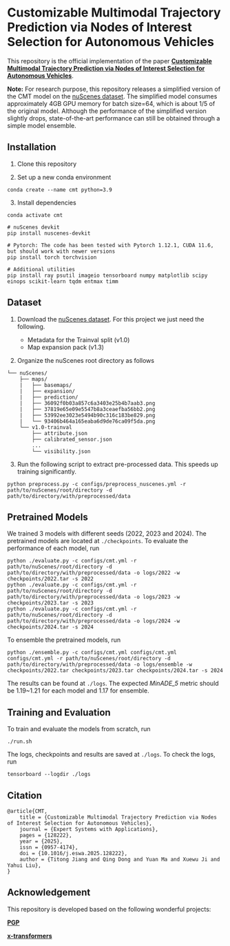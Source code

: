 # Customizable Multimodal Trajectory Prediction via Nodes of Interest Selection for Autonomous Vehicles

This repository is the official implementation of the paper [**Customizable Multimodal Trajectory Prediction via Nodes of Interest Selection for Autonomous Vehicles**](https://doi.org/10.1016/j.eswa.2025.128222).

**Note:** For research purpose, this repository releases a simplified version of the CMT model on the [nuScenes dataset](https://www.nuscenes.org/download). The simplified model consumes approximately 4GB GPU memory for batch size=64, which is about 1/5 of the original model. Although the performance of the simplified version slightly drops, state-of-the-art performance can still be obtained through a simple model ensemble.

## Installation

1. Clone this repository 

2. Set up a new conda environment 
``` shell
conda create --name cmt python=3.9
```

3. Install dependencies
```shell
conda activate cmt

# nuScenes devkit
pip install nuscenes-devkit

# Pytorch: The code has been tested with Pytorch 1.12.1, CUDA 11.6, but should work with newer versions
pip install torch torchvision

# Additional utilities
pip install ray psutil imageio tensorboard numpy matplotlib scipy einops scikit-learn tqdm entmax timm
```


## Dataset

1. Download the [nuScenes dataset](https://www.nuscenes.org/download). For this project we just need the following.
    - Metadata for the Trainval split (v1.0)
    - Map expansion pack (v1.3)

2. Organize the nuScenes root directory as follows
```plain
└── nuScenes/
    ├── maps/
    |   ├── basemaps/
    |   ├── expansion/
    |   ├── prediction/
    |   ├── 36092f0b03a857c6a3403e25b4b7aab3.png
    |   ├── 37819e65e09e5547b8a3ceaefba56bb2.png
    |   ├── 53992ee3023e5494b90c316c183be829.png
    |   └── 93406b464a165eaba6d9de76ca09f5da.png
    └── v1.0-trainval
        ├── attribute.json
        ├── calibrated_sensor.json
        ...
        └── visibility.json         
```

3. Run the following script to extract pre-processed data. This speeds up training significantly.
```shell
python preprocess.py -c configs/preprocess_nuscenes.yml -r path/to/nuScenes/root/directory -d path/to/directory/with/preprocessed/data
```

## Pretrained Models

We trained 3 models with different seeds (2022, 2023 and 2024). The pretrained models are located at `./checkpoints`. To evaluate the performance of each model, run
```shell
python ./evaluate.py -c configs/cmt.yml -r path/to/nuScenes/root/directory -d path/to/directory/with/preprocessed/data -o logs/2022 -w checkpoints/2022.tar -s 2022
python ./evaluate.py -c configs/cmt.yml -r path/to/nuScenes/root/directory -d path/to/directory/with/preprocessed/data -o logs/2023 -w checkpoints/2023.tar -s 2023
python ./evaluate.py -c configs/cmt.yml -r path/to/nuScenes/root/directory -d path/to/directory/with/preprocessed/data -o logs/2024 -w checkpoints/2024.tar -s 2024
```

To ensemble the pretrained models, run
```shell
python ./ensemble.py -c configs/cmt.yml configs/cmt.yml configs/cmt.yml -r path/to/nuScenes/root/directory -d path/to/directory/with/preprocessed/data -o logs/ensemble -w checkpoints/2022.tar checkpoints/2023.tar checkpoints/2024.tar -s 2024
```

The results can be found at `./logs`. The expected *MinADE_5* metric should be 1.19~1.21 for each model and 1.17 for ensemble.


## Training and Evaluation

To train and evaluate the models from scratch, run
```shell
./run.sh
```

The logs, checkpoints and results are saved at `./logs`. To check the logs, run
```shell
tensorboard --logdir ./logs
```

## Citation

```
@article{CMT,
    title = {Customizable Multimodal Trajectory Prediction via Nodes of Interest Selection for Autonomous Vehicles},
    journal = {Expert Systems with Applications},
    pages = {128222},
    year = {2025},
    issn = {0957-4174},
    doi = {10.1016/j.eswa.2025.128222},
    author = {Titong Jiang and Qing Dong and Yuan Ma and Xuewu Ji and Yahui Liu},
}
```


## Acknowledgement

This repository is developed based on the following wonderful projects:

**[PGP](https://github.com/nachiket92/PGP)**

**[x-transformers](https://github.com/lucidrains/x-transformers)**